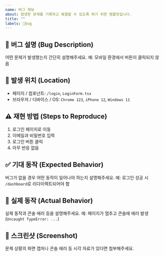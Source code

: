 ```yaml
---
name: 버그 제보
about: 발생한 문제를 기록하고 해결할 수 있도록 하기 위한 템플릿입니다.
title: ""
labels: 🐞bug
---
```


## 🐞 버그 설명 (Bug Description)
어떤 문제가 발생했는지 간단히 설명해주세요.
예: 모바일 환경에서 버튼이 클릭되지 않음

## 📍 발생 위치 (Location)
- 페이지 / 컴포넌트: `/login`, `LoginForm.tsx`
- 브라우저 / 디바이스 / OS: `Chrome 123`, `iPhone 12`, `Windows 11`

## ⚠ 재현 방법 (Steps to Reproduce)
1. 로그인 페이지로 이동
2. 이메일과 비밀번호 입력
3. 로그인 버튼 클릭
4. 아무 반응 없음

## ✅ 기대 동작 (Expected Behavior)
버그가 없을 경우 어떤 동작이 일어나야 하는지 설명해주세요.
예: 로그인 성공 시 `/dashboard`로 리다이렉트되어야 함

## 🧪 실제 동작 (Actual Behavior)
실제 동작과 콘솔 에러 등을 설명해주세요.
예: 페이지가 멈추고 콘솔에 에러 발생 (`Uncaught TypeError: ...`)

## 📸 스크린샷 (Screenshot)
문제 상황의 화면 캡처나 콘솔 에러 등 시각 자료가 있다면 첨부해주세요.
